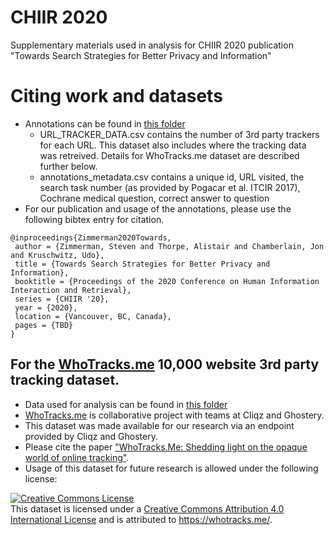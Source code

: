 # CHIIR 2020
Supplementary materials used in analysis for CHIIR 2020 publication "Towards Search Strategies for Better Privacy and Information"




# Citing work and datasets
- Annotations can be found in [this folder](https://github.com/stevenzim/chiir-2020/tree/master/Annotations)
    - URL_TRACKER_DATA.csv contains the number of 3rd party trackers for each URL.  This dataset also includes where the tracking data was retreived.   Details for WhoTracks.me dataset are described further below.
    - annotations_metadata.csv contains a unique id, URL visited, the search task number (as provided by Pogacar et al. ITCIR 2017), Cochrane medical question, correct answer to question
- For our publication and usage of the annotations, please use the following bibtex entry for citation.

```
@inproceedings{Zimmerman2020Towards,
 author = {Zimmerman, Steven and Thorpe, Alistair and Chamberlain, Jon and Kruschwitz, Udo},
 title = {Towards Search Strategies for Better Privacy and Information},
 booktitle = {Proceedings of the 2020 Conference on Human Information Interaction and Retrieval},
 series = {CHIIR '20},
 year = {2020},
 location = {Vancouver, BC, Canada},
 pages = {TBD}
} 
```

## For the [WhoTracks.me](https://whotracks.me/) 10,000 website 3rd party tracking dataset.
- Data used for analysis can be found in [this folder](https://github.com/stevenzim/chiir-2020/tree/master/WhoTracks.me)
- [WhoTracks.me](https://whotracks.me/) is collaborative project with teams at Cliqz and Ghostery. 
- This dataset was made available for our research via an endpoint provided by Cliqz and Ghostery.
- Please cite the paper ["WhoTracks.Me: Shedding light on the opaque world of online tracking"](https://arxiv.org/abs/1804.08959).
- Usage of this dataset for future research is allowed under the following license:  

<a rel="license" href="http://creativecommons.org/licenses/by/4.0/"><img alt="Creative Commons License" style="border-width:0" src="https://i.creativecommons.org/l/by/4.0/88x31.png" /></a><br />This dataset is licensed under a <a rel="license" href="http://creativecommons.org/licenses/by/4.0/">Creative Commons Attribution 4.0 International License</a> and is attributed to <a  href="https://whotracks.me/">https://whotracks.me/</a>.



